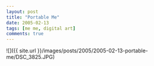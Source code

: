 ```yaml
---
layout: post
title: "Portable Me"
date: 2005-02-13
tags: [me me, digital art]
comments: true
---
```

![]({{ site.url }}/images/posts/2005/2005-02-13-portable-me/DSC_3825.JPG)

